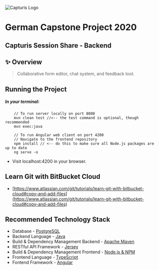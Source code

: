 ![Capturis Logo](https://www.capturis.com/wp-content/uploads/2014/07/capturis_logo.png)

# German Capstone Project 2020
## Capturis Session Share - Backend

## ✨ Overview
> Collaborative form editor, chat system, and feedback tool.

## Running the Project

##### In your terminal:
```
    // To run server locally on port 8080
    mvn clean test //<-- the test command is optional, though recommended
    mvn exec:java

    // To run Angular web client on port 4200
    // Navigate to the frontend repository
    npm install // <-- do this to make sure all Node.js packages are up to date
    ng serve -o
```

- Visit localhost:4200 in your browser.

## Learn Git with BitBucket Cloud

  - [https://www.atlassian.com/git/tutorials/learn-git-with-bitbucket-cloud#copy-and-add-files](https://www.atlassian.com/git/tutorials/learn-git-with-bitbucket-cloud#copy-and-add-files)

## Recommended Technology Stack

- Database - [PostgreSQL](https://www.postgresql.org/)
- Backend Language - [Java](https://www.oracle.com/java/technologies/javase-jdk8-downloads.html)
- Build & Dependency Management Backend - [Apache Maven](https://maven.apache.org/)
- RESTful API Framework - [Jersey](https://eclipse-ee4j.github.io/jersey/)
- Build & Dependency Management Frontend - [Node.js & NPM](https://nodejs.org/en/)
- Frontend Language - [TypeScript](https://www.typescriptlang.org/)
- Fontend Framework - [Angular](https://angular.io/)
